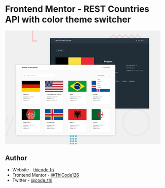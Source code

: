 # Frontend Mentor - REST Countries API with color theme switcher

![Design preview for the REST Countries API with color theme switcher coding challenge](./desktop-preview.jpg)

## Author

- Website - [thicode.fr/](https://thicode.fr/)
- Frontend Mentor - [@ThiCode126](https://www.frontendmentor.io/profile/ThiCode126)
- Twitter - [@code_thi](https://twitter.com/code_thi)
